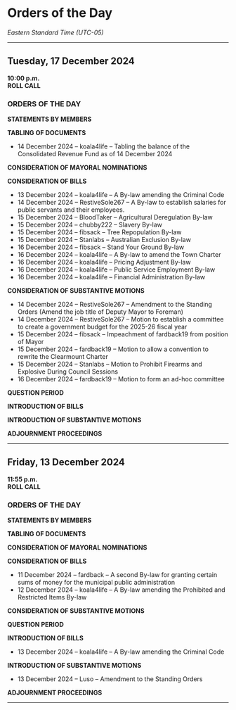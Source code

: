 # Orders of the Day

*Eastern Standard Time (UTC-05)*

---

## Tuesday, 17 December 2024

**10:00 p.m.**
<br>
**ROLL CALL**

### ORDERS OF THE DAY

**STATEMENTS BY MEMBERS**

**TABLING OF DOCUMENTS**
- 14 December 2024 – koala4life – Tabling the balance of the Consolidated Revenue Fund as of 14 December 2024

**CONSIDERATION OF MAYORAL NOMINATIONS**

**CONSIDERATION OF BILLS**
- 13 December 2024 – koala4life – A By-law amending the Criminal Code
- 14 December 2024 – RestiveSole267 – A By-law to establish salaries for public servants and their employees.
- 15 December 2024 – BloodTaker – Agricultural Deregulation By-law
- 15 December 2024 – chubby222 – Slavery By-law
- 15 December 2024 – fibsack – Tree Repopulation By-law
- 15 December 2024 – Stanlabs – Australian Exclusion By-law
- 16 December 2024 – fibsack – Stand Your Ground By-law
- 16 December 2024 – koala4life – A By-law to amend the Town Charter
- 16 December 2024 – koala4life – Pricing Adjustment By-law
- 16 December 2024 – koala4life – Public Service Employment By-law
- 16 December 2024 – koala4life – Financial Administration By-law

**CONSIDERATION OF SUBSTANTIVE MOTIONS**
- 14 December 2024 – RestiveSole267 – Amendment to the Standing Orders (Amend the job title of Deputy Mayor to Foreman)
- 14 December 2024 – RestiveSole267 – Motion to establish a committee to create a government budget for the 2025-26 fiscal year
- 15 December 2024 – fibsack – Impeachment of fardback19 from position of Mayor
- 15 December 2024 – fardback19 – Motion to allow a convention to rewrite the Clearmount Charter
- 15 December 2024 – Stanlabs – Motion to Prohibit Firearms and Explosive During Council Sessions
- 16 December 2024 – fardback19 – Motion to form an ad-hoc committee

**QUESTION PERIOD** 

**INTRODUCTION OF BILLS**

**INTRODUCTION OF SUBSTANTIVE MOTIONS**

**ADJOURNMENT PROCEEDINGS**

---

## Friday, 13 December 2024

**11:55 p.m.**
<br>
**ROLL CALL**

### ORDERS OF THE DAY

**STATEMENTS BY MEMBERS**

**TABLING OF DOCUMENTS**

**CONSIDERATION OF MAYORAL NOMINATIONS**

**CONSIDERATION OF BILLS**
- 11 December 2024 – fardback – A second By-law for granting certain sums of money for the municipal public administration
- 12 December 2024 – koala4life – A By-law amending the Prohibited and Restricted Items By-law

**CONSIDERATION OF SUBSTANTIVE MOTIONS**

**QUESTION PERIOD** 

**INTRODUCTION OF BILLS**
- 13 December 2024 – koala4life – A By-law amending the Criminal Code

**INTRODUCTION OF SUBSTANTIVE MOTIONS**
- 13 December 2024 – Luso – Amendment to the Standing Orders

**ADJOURNMENT PROCEEDINGS**

---
